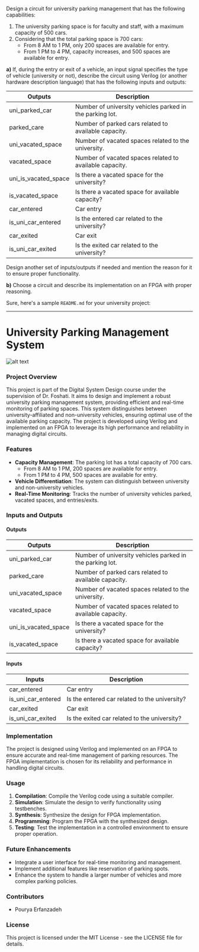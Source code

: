 Design a circuit for university parking management that has the following capabilities:

1. The university parking space is for faculty and staff, with a maximum capacity of 500 cars.
2. Considering that the total parking space is 700 cars:
   - From 8 AM to 1 PM, only 200 spaces are available for entry.
   - From 1 PM to 4 PM, capacity increases, and 500 spaces are available for entry.

**a)** If, during the entry or exit of a vehicle, an input signal specifies the type of vehicle (university or not), describe the circuit using Verilog (or another hardware description language) that has the following inputs and outputs:

| Outputs              | Description                                              |
| -------------------- | -------------------------------------------------------- |
| uni_parked_car       | Number of university vehicles parked in the parking lot. |
| parked_care          | Number of parked cars related to available capacity.     |
| uni_vacated_space    | Number of vacated spaces related to the university.      |
| vacated_space        | Number of vacated spaces related to available capacity.  |
| uni_is_vacated_space | Is there a vacated space for the university?             |
| is_vacated_space     | Is there a vacated space for available capacity?         |
| car_entered          | Car entry                                                |
| is_uni_car_entered   | Is the entered car related to the university?            |
| car_exited           | Car exit                                                 |
| is_uni_car_exited    | Is the exited car related to the university?             |

Design another set of inputs/outputs if needed and mention the reason for it to ensure proper functionality.

**b)** Choose a circuit and describe its implementation on an FPGA with proper reasoning.

Sure, here's a sample `README.md` for your university project:

---

# University Parking Management System

![alt text](https://media.shahr.ir/d/2021/11/27/3/21194.jpg)

### Project Overview

This project is part of the Digital System Design course under the supervision of Dr. Foshati. It aims to design and implement a robust university parking management system, providing efficient and real-time monitoring of parking spaces. This system distinguishes between university-affiliated and non-university vehicles, ensuring optimal use of the available parking capacity. The project is developed using Verilog and implemented on an FPGA to leverage its high performance and reliability in managing digital circuits.

### Features

- **Capacity Management**: The parking lot has a total capacity of 700 cars.
  - From 8 AM to 1 PM, 200 spaces are available for entry.
  - From 1 PM to 4 PM, 500 spaces are available for entry.
- **Vehicle Differentiation**: The system can distinguish between university and non-university vehicles.
- **Real-Time Monitoring**: Tracks the number of university vehicles parked, vacated spaces, and entries/exits.

### Inputs and Outputs

#### Outputs

| Outputs              | Description                                              |
| -------------------- | -------------------------------------------------------- |
| uni_parked_car       | Number of university vehicles parked in the parking lot. |
| parked_care          | Number of parked cars related to available capacity.     |
| uni_vacated_space    | Number of vacated spaces related to the university.      |
| vacated_space        | Number of vacated spaces related to available capacity.  |
| uni_is_vacated_space | Is there a vacated space for the university?             |
| is_vacated_space     | Is there a vacated space for available capacity?         |

#### Inputs

| Inputs             | Description                                   |
| ------------------ | --------------------------------------------- |
| car_entered        | Car entry                                     |
| is_uni_car_entered | Is the entered car related to the university? |
| car_exited         | Car exit                                      |
| is_uni_car_exited  | Is the exited car related to the university?  |

### Implementation

The project is designed using Verilog and implemented on an FPGA to ensure accurate and real-time management of parking resources. The FPGA implementation is chosen for its reliability and performance in handling digital circuits.

### Usage

1. **Compilation**: Compile the Verilog code using a suitable compiler.
2. **Simulation**: Simulate the design to verify functionality using testbenches.
3. **Synthesis**: Synthesize the design for FPGA implementation.
4. **Programming**: Program the FPGA with the synthesized design.
5. **Testing**: Test the implementation in a controlled environment to ensure proper operation.

### Future Enhancements

- Integrate a user interface for real-time monitoring and management.
- Implement additional features like reservation of parking spots.
- Enhance the system to handle a larger number of vehicles and more complex parking policies.

### Contributors

- Pourya Erfanzadeh

### License

This project is licensed under the MIT License - see the LICENSE file for details.

<!-- # Question

---

Design a 512-bit processor with the following three components:

1. A register file with 4 512-bit registers named A1 to A4 that can store data. This register file should be capable of performing addition and multiplication operations with inputs from A1 and A2, outputting the result in A3. The output from A3 should be able to be transferred to A4.
2. A memory with a depth of 512 and a width of 32 bits. This memory should be capable of storing 16 consecutive addresses from memory in one instruction cycle.
3. A set of instructions for this processor that includes:
   - Storing data from one of the registers into memory
   - Loading data from memory into one of the registers
   - Adding and multiplying data from the registers and storing the result back into one of the registers

Design your circuit and ensure its correctness by testing it for edge cases. Pay attention to additional requirements like flags and processor states.

--- -->
